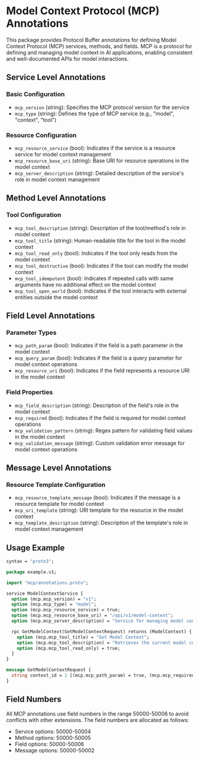 # Model Context Protocol (MCP) Annotations

This package provides Protocol Buffer annotations for defining Model Context Protocol (MCP) services, methods, and fields. MCP is a protocol for defining and managing model context in AI applications, enabling consistent and well-documented APIs for model interactions.

## Service Level Annotations

### Basic Configuration
- `mcp_version` (string): Specifies the MCP protocol version for the service
- `mcp_type` (string): Defines the type of MCP service (e.g., "model", "context", "tool")

### Resource Configuration
- `mcp_resource_service` (bool): Indicates if the service is a resource service for model context management
- `mcp_resource_base_uri` (string): Base URI for resource operations in the model context
- `mcp_server_description` (string): Detailed description of the service's role in model context management

## Method Level Annotations

### Tool Configuration
- `mcp_tool_description` (string): Description of the tool/method's role in model context
- `mcp_tool_title` (string): Human-readable title for the tool in the model context
- `mcp_tool_read_only` (bool): Indicates if the tool only reads from the model context
- `mcp_tool_destructive` (bool): Indicates if the tool can modify the model context
- `mcp_tool_idempotent` (bool): Indicates if repeated calls with same arguments have no additional effect on the model context
- `mcp_tool_open_world` (bool): Indicates if the tool interacts with external entities outside the model context

## Field Level Annotations

### Parameter Types
- `mcp_path_param` (bool): Indicates if the field is a path parameter in the model context
- `mcp_query_param` (bool): Indicates if the field is a query parameter for model context operations
- `mcp_resource_uri` (bool): Indicates if the field represents a resource URI in the model context

### Field Properties
- `mcp_field_description` (string): Description of the field's role in the model context
- `mcp_required` (bool): Indicates if the field is required for model context operations
- `mcp_validation_pattern` (string): Regex pattern for validating field values in the model context
- `mcp_validation_message` (string): Custom validation error message for model context operations

## Message Level Annotations

### Resource Template Configuration
- `mcp_resource_template_message` (bool): Indicates if the message is a resource template for model context
- `mcp_uri_template` (string): URI template for the resource in the model context
- `mcp_template_description` (string): Description of the template's role in model context management

## Usage Example

```protobuf
syntax = "proto3";

package example.v1;

import "mcp/annotations.proto";

service ModelContextService {
  option (mcp.mcp_version) = "v1";
  option (mcp.mcp_type) = "model";
  option (mcp.mcp_resource_service) = true;
  option (mcp.mcp_resource_base_uri) = "/api/v1/model-context";
  option (mcp.mcp_server_description) = "Service for managing model context and interactions";

  rpc GetModelContext(GetModelContextRequest) returns (ModelContext) {
    option (mcp.mcp_tool_title) = "Get Model Context";
    option (mcp.mcp_tool_description) = "Retrieves the current model context by ID";
    option (mcp.mcp_tool_read_only) = true;
  }
}

message GetModelContextRequest {
  string context_id = 1 [(mcp.mcp_path_param) = true, (mcp.mcp_required) = true];
}
```

## Field Numbers

All MCP annotations use field numbers in the range 50000-50006 to avoid conflicts with other extensions. The field numbers are allocated as follows:

- Service options: 50000-50004
- Method options: 50000-50005
- Field options: 50000-50006
- Message options: 50000-50002 